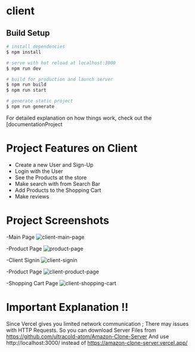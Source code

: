 # client

## Build Setup

```bash
# install dependencies
$ npm install

# serve with hot reload at localhost:3000
$ npm run dev

# build for production and launch server
$ npm run build
$ npm run start

# generate static project
$ npm run generate
```

For detailed explanation on how things work, check out the [documentationProject 

# Project Features on Client
 - Create a new User and Sign-Up
 - Login with the User
 - See the Products at the store
 - Make search with from Search Bar
 - Add Products to the Shopping Cart
 - Make reviews
   
# Project Screenshots 

-Main Page
![client-main-page](https://user-images.githubusercontent.com/89178559/188019325-3bd4b575-497e-4f02-bd04-8aa8084aa829.png)

-Product Page
![product-page](https://user-images.githubusercontent.com/89178559/188019343-b0656584-cba2-4373-b3e8-1eea4cb7b40d.png)

-Client Signin
![client-signin](https://user-images.githubusercontent.com/89178559/188019259-3897286c-ddae-4db3-ae5b-6cdc459479a2.png)

-Product Page
![client-product-page](https://user-images.githubusercontent.com/89178559/188019377-2aa3b18f-4f01-46aa-999c-9b532cf99f33.png)

-Shopping Cart Page
![client-shopping-cart](https://user-images.githubusercontent.com/89178559/188019384-544f5598-70d7-4e1d-a027-aaf27b443c09.png)


# Important Explanation !!
Since Vercel gives you limited network communication ; There may issues with HTTP Requests.
So you can download Server Files from https://github.com/ultracold-atom/Amazon-Clone-Server
And use http://localhost:3000/ instead of https://amazon-clone-server.vercel.app/
